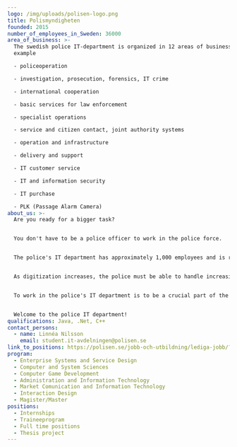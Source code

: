 ```yaml
---
logo: /img/uploads/polisen-logo.png
title: Polismyndigheten
founded: 2015
number_of_employees_in_Sweden: 36000
area_of_business: >-
  The swedish police IT-department is organized in 12 areas of business, for
  example

  - policeoperation

  - investigation, prosecution, forensics, IT crime

  - international cooperation

  - basic services for law enforcement

  - specialist operations

  - service and citizen contact, joint authority systems

  - operation and infrastructure

  - delivery and support

  - IT customer service

  - IT and information security

  - IT purchase

  - PLK (Passage Alarm Camera)
about_us: >-
  Are you ready for a bigger task?


  You don't have to be a police officer to work in the police force.


  The police's IT department has approximately 1,000 employees and is responsible for all IT used by the agency's approximately 36,000 employees. We are part of the law enforcment, we provide service to the citizens and make it easier for the authority's employees to carry out their tasks.


  As digitization increases, the police must be able to handle increasingly large amounts of data, take greater advantage of new technologies and constantly stay one step ahead of the criminals, without compromising security and legal certainty.


  To work in the police's IT department is to be a crucial part of the police's operations. Regardless of whether it is about developing new forensic technology, communicating via the police radio, simplifying citizens' contact with the authority, collecting digital evidence or paying salaries, well-functioning IT solutions are required.


  Welcome to the police IT department!
qualifications: Java, .Net, C++
contact_persons:
  - name: Linnéa Nilsson
    email: student.it-avdelningen@polisen.se
link_to_positions: https://polisen.se/jobb-och-utbildning/lediga-jobb/?lpfm.cat=476
program:
  - Enterprise Systems and Service Design
  - Computer and System Sciences
  - Computer Game Development
  - Administration and Information Technology
  - Market Comunication and Information Technology
  - Interaction Design
  - Magister/Master
positions:
  - Internships
  - Traineeprogram
  - Full time positions
  - Thesis project
---
```

